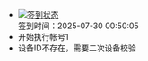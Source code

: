 - [![签到状态](https://github.com/womade/Cloud189-Actions/actions/workflows/main.yml/badge.svg?branch=main)](https://github.com/womade/Cloud189-Actions/actions/workflows/main.yml) <br> 签到时间：2025-07-30 00:50:05
- 开始执行帐号1
- 设备ID不存在，需要二次设备校验
